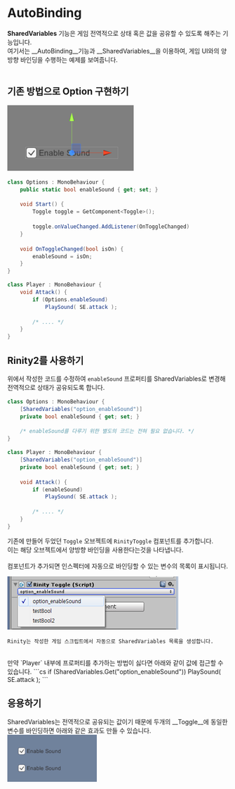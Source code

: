 AutoBinding
====

__SharedVariables__ 기능은 게임 전역적으로 상태 혹은 값을 공유할 수 있도록 해주는 기능입니다.<br>
여기서는 __AutoBinding__기능과 __SharedVariables__을 이용하여, 게임 UI와의 양방향 바인딩을 수행하는 예제를 보여줍니다.<br>
<br>

기존 방법으로 Option 구현하기
----

![step1](step1.png)<br>

```cs
class Options : MonoBehaviour {
    public static bool enableSound { get; set; }

    void Start() {
        Toggle toggle = GetComponent<Toggle>();

        toggle.onValueChanged.AddListener(OnToggleChanged)
    }

    void OnToggleChanged(bool isOn) {
        enableSound = isOn;
    }
}
```

```cs
class Player : MonoBehaviour {
    void Attack() {
        if (Options.enableSound) 
            PlaySound( SE.attack );

        /* .... */
    }
}
```

Rinity2를 사용하기
----

위에서 작성한 코드를 수정하여 `enableSound` 프로퍼티를 SharedVariables로 변경해 전역적으로 상태가 공유되도록 합니다.

```cs
class Options : MonoBehaviour {
    [SharedVariables("option_enableSound")]
    private bool enableSound { get; set; }

    /* enableSound를 다루기 위한 별도의 코드는 전혀 필요 없습니다. */
}
```
```cs
class Player : MonoBehaviour {
    [SharedVariables("option_enableSound")]
    private bool enableSound { get; set; }

    void Attack() {
        if (enableSound) 
            PlaySound( SE.attack );

        /* .... */
    }
}
```

기존에 만들어 두었던 `Toggle` 오브젝트에 `RinityToggle` 컴포넌트를 추가합니다.<br>
이는 해당 오브젝트에서 양방향 바인딩을 사용한다는것을 나타냅니다.<br>
<br>
컴포넌트가 추가되면 인스펙터에 자동으로 바인딩할 수 있는 변수의 목록이 표시됩니다.<br>

![step2](step2.png)<br>

```
Rinity는 작성한 게임 스크립트에서 자동으로 SharedVariables 목록을 생성합니다. 
```

<br>
만약 `Player` 내부에 프로퍼티를 추가하는 방법이 싫다면 아래와 같이 값에 접근할 수 있습니다.
```cs
if (SharedVariables.Get("option_enableSound"))
    PlaySound( SE.attack ); 
```

응용하기
----
SharedVariables는 전역적으로 공유되는 값이기 때문에 두개의 __Toggle__에 동일한 변수를 바인딩하면 아래와 같은 효과도 만들 수 있습니다.
![step3](step3.gif)<br>